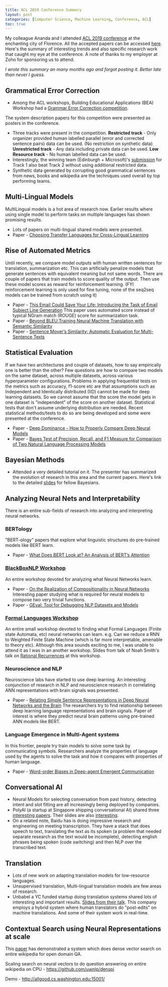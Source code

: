 ```yaml
---
title: ACL 2019 Conference Summary
layout: post
categories: [Computer Science, Machine Learning, Conference, ACL]
toc: true
---
```


My colleague Ananda and I attended [ACL 2019 conference](https://www.aclweb.org/portal/) at the enchanting city of Florence.
All the accepted papers can be accessed [here](https://www.aclweb.org/anthology/events/acl-2019/).
Here's the summary of interesting trends and also specific research work that caught my eye at the conference. 
A note of thanks to my employer at Zoho for sponsoring us to attend.

*I wrote this summary an many months ago and forgot posting it. Better late than never I guess.*


## Grammatical Error Correction

-   Among the ACL workshops, Building Educational Applications (BEA) Workshop had a [Grammar Error Correction competition](https://www.cl.cam.ac.uk/research/nl/bea2019st/).

The system description papers for this competition were presented as posters in the conference.

-   Three tracks were present in the competition.
    **Restricted track** - Only organizer provided human labelled parallel (error and corrected sentence pairs) data can be used. (No restriction on synthetic data)
    **Unrestricted track** - Any data including private data can be used.
    **Low Resource track** - No human labelled data can be used.
-   Interestingly, the winning team (Edinburgh + Microsoft)'s [submission](https://www.aclweb.org/anthology/W19-4427/) for Track 1 also beat Track 2 without using additional restricted data.
-   Synthetic data generated by corrupting good grammatical sentences from news, books and wikipedia are the techniques used overall by top performing teams.

## Multi-Lingual Models

MultiLingual models is a hot area of research now. Earlier results where using single model to perform tasks on multiple languages has shown promising results.

-   Lots of papers on multi-lingual shared models were presented.
-   Paper - [Choosing Transfer Languages for Cross-Lingual Learning](https://www.aclweb.org/anthology/papers/P/P19/P19-1301/)


## Rise of Automated Metrics

Until recently, we compare model outputs with human written sentences for translation, summarization etc. 
This can artificially penalize models that generate sentences with equivalent meaning but not same words.
There are couple of papers that train models to score quality of the output. Then use these model scores 
as reward for reinforcement learning. (FYI reinforcement learning is only used for fine tuning, none of 
the seq2seq models can be trained from scratch using it)

-   Paper - [This Email Could Save Your Life: Introducing the Task of Email Subject Line Generation](https://www.aclweb.org/anthology/papers/P/P19/P19-1043/) 
    This paper uses automated score instead of typical NGram match (ROUGE) score for summarization task.
-   Paper - [Beyond BLEU:Training Neural Machine Translation with Semantic Similarity](https://www.aclweb.org/anthology/papers/P/P19/P19-1427/)
-   Paper - [Sentence Mover’s Similarity: Automatic Evaluation for Multi-Sentence Texts](https://www.aclweb.org/anthology/papers/P/P19/P19-1264/)


## Statistical Evaluation

If we have two architectures and couple of datasets, how to say empirically one is better than the other?
Few questions are how to compare two models on the same dataset, across multiple datasets, across various hyperparameter configurations.
Problems in applying frequentist tests on the metrics such as accuracy, f1-score etc 
are that assumptions such as Independent and Identically distributed (IID) cannot be made for deep learning datasets.
So we cannot assume that the score the model gets in one dataset is "independent" of the score on another dataset. 
Statistical tests that don't assume underlying distribution are needed.
Recent statistical methods/tests to do so are being developed and some were presented at the conference.

-   Paper - [Deep Dominance - How to Properly Compare Deep Neural Models](https://www.aclweb.org/anthology/papers/P/P19/P19-1266/%20)
-   Paper - [Bayes Test of Precision, Recall, and F1 Measure for Comparison of Two Natural Language Processing Models](https://www.aclweb.org/anthology/papers/P/P19/P19-1405/)


## Bayesian Methods

-   Attended a very detailed tutorial on it. The presenter has summarized the evolution of research in this area and the current papers. Here's link to the detailed [slides](https://drive.google.com/file/d/1SgNVpspG-m0O_k-_qAbxg-3HSZg3FOec/view?usp=sharing) for fellow Bayesians.


## Analyzing Neural Nets and Interpretability

There is an entire sub-fields of research into analyzing and interpreting neural networks.



### BERTology

"BERT-ology" papers that explore what linguistic structures do pre-trained models like BERT learn.

-   Paper - [What Does BERT Look at? An Analysis of BERT’s Attention](https://www.aclweb.org/anthology/papers/W/W19/W19-4828/)


### [BlackBoxNLP Workshop](https://www.aclweb.org/anthology/volumes/W19-48/)

An entire workshop devoted for analyzing what Neural Networks learn.

-   Paper - [On the Realization of Compositionality in Neural Networks](https://www.aclweb.org/anthology/papers/W/W19/W19-4814/)
    Interesting paper studying what is required for neural models to compose two very trivial functions.
-   Paper - [GEval: Tool for Debugging NLP Datasets and Models](https://www.aclweb.org/anthology/papers/W/W19/W19-4826/)


### [Formal Languages Workshop](https://www.aclweb.org/anthology/volumes/W19-39/%20)

An entire small workshop devoted to finding what Formal Languages (Finite state Automata, etc) neural networks can learn.
e.g. Can we reduce a RNN to Weighted Finite State Machine (which is far more interpretable, amenable to theory etc).
Although this area sounds exciting to me, I was unable to attend it as I was in an another workshop.
Slides from talk of Noah Smith's talk on [Rational Recurrences](https://homes.cs.washington.edu/~nasmith/slides/rrnn-dlfl-2019-08-02.pdf) at this workshop. 


### Neuroscience and NLP

Neuroscience labs have started to use deep learning. An interesting conjunction of research in NLP and neuroscience research in correlating
ANN representations with brain signals was presented.

-   Paper - [Relating Simple Sentence Representations in Deep Neural Networks and the Brain](https://www.aclweb.org/anthology/papers/P/P19/P19-1507/)
    The researchers try to find relationship between deep learning language representations and brain signals.
    Paper of interest is where they predict neural brain patterns using pre-trained ANN models like BERT.


### Language Emergence in Multi-Agent systems

In this frontier, people try train models to solve some task by communicating symbols. Researchers analyze the properties of 
language used by the agents to solve the task and how it compares with properties of human language.

-   Paper - [Word-order Biases in Deep-agent Emergent Communication](https://www.aclweb.org/anthology/papers/P/P19/P19-1509/)


## Conversational AI

-   Neural Models for selecting conversation from past history, detecting intent and slot fitting are all increasingly being deployed by companies.
-   PolyAI (a startup at Singapore shipping conversational AI) shared three [interesting papers](https://twitter.com/poly_ai/status/1154027323810861057/photo/1). Their slides are also [interesting](https://www.matthen.com/assets/pdf/Neural%2520Models%2520of%2520Response%2520Selection%2520for%2520Bootstrapping%2520Dialogue%2520Systems.pdf).
-   On a related note, Baidu has is doing impressive research and engineering on meeting transcription. They have a stack that does speech to text, translating the text as its spoken (a problem that
    needed separate research as the text would be incomplete), detecting english phrases being spoken (code switching) and then NLP over the transcribed text.


## Translation

-   Lots of new work on adapting translation models for low-resource languages.
-   Unsupervised translation, Multi-lingual translation models are few areas of research.
-   Unbabel a YC funded startup doing translation systems shared lots of interesting and important results.
    [Slides from their talk](https://www.aclweb.org/anthology/W18-2103). This company employs a hybrid system where human translators do "post-edits" on machine translations.
    And some of their system work in real-time.

## Contextual Search using Neural Representations at scale

This [paper](https://arxiv.org/abs/1906.05807) has demonstrated a system which does dense vector search on entire wikipedia for open domain QA.

Scaling search on neural vectors to do question answering on entire wikipedia on CPU - <https://github.com/uwnlp/denspi>

Demo - <http://allgood.cs.washington.edu:15001/>

